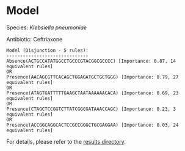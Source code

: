 
# Model

Species: *Klebsiella pneumoniae*

Antibiotic: Ceftriaxone

```
Model (Disjunction - 5 rules):
------------------------------
Absence(ACTGCCATATGGCCTGCCCGTACGGCGCCCC) [Importance: 0.87, 14 equivalent rules]
OR
Presence(AACAGCGTTCACAGCTGGAGATGCTGCTGGG) [Importance: 0.79, 27 equivalent rules]
OR
Presence(ATAGTGATTTTTGAAGCTAATAAAAAACACA) [Importance: 0.69, 23 equivalent rules]
OR
Presence(CTAGCTCCGGTCTTATCGGCGATAAACCAGC) [Importance: 0.23, 3 equivalent rules]
OR
Presence(ACCGGCAGGCACTCCGCCGGGCTGCGAGGAA) [Importance: 0.03, 24 equivalent rules]

```

For details, please refer to the [results directory](../../../../../results/scm_b/klebsiella%20pneumoniae/ceftriaxone/repeat_5/).

